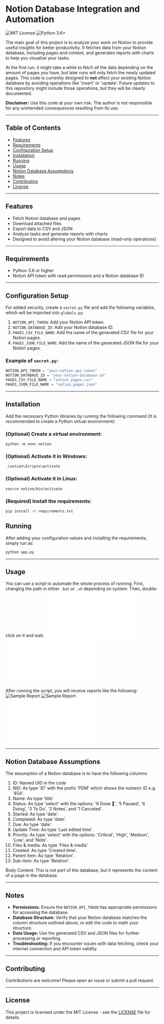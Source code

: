 # Notion Database Integration and Automation
![MIT License](https://img.shields.io/badge/license-MIT-blue)
![Python 3.6+](https://img.shields.io/badge/python-3.6%2B-brightgreen)

The main goal of this project is to analyze your work on Notion to provide useful insights for better productivity. It fetches data from your Notion database, including pages and content, and generates reports with charts to help you visualize your tasks.

At the first run, it might take a while to fetch all the data depending on the amount of pages you have, but later runs will only fetch the newly updated pages. This code is currently designed to **not** affect your existing Notion database by avoiding operations like 'insert' or 'update'. Future updates to this repository might include those operations, but they will be clearly documented.


**Disclaimer:** Use this code at your own risk. The author is not responsible for any unintended consequences resulting from its use.

---

## Table of Contents

- [Features](#features)
- [Requirements](#requirements)
- [Configuration Setup](#configuration-setup)
- [Installation](#installation)
- [Running](#running)
- [Usage](#usage)
- [Notion Database Assumptions](#notion-database-assumptions)
- [Notes](#notes)
- [Contributing](#contributing)
- [License](#license)


---

## Features

- Fetch Notion database and pages
- Download attached files
- Export data to CSV and JSON
- Analyze tasks and generate reports with charts
- Designed to avoid altering your Notion database (read-only operations)

---

## Requirements
- Python 3.6 or higher
- Notion API token with read permissions and a Notion database ID

---

## Configuration Setup

For added security, create a `secret.py` file and add the following variables, which will be imported into `globals.py`:
1. `NOTION_API_TOKEN`: Add your Notion API token.
2. `NOTION_DATABASE_ID`: Add your Notion database ID.
3. `PAGES_CSV_FILE_NAME`: Add the name of the generated CSV file for your Notion pages.
4. `PAGES_JSON_FILE_NAME`: Add the name of the generated JSON file for your Notion pages.

### Example of `secret.py`:
```python
NOTION_API_TOKEN = "your-notion-api-token"
NOTION_DATABASE_ID = "your-notion-database-id"
PAGES_CSV_FILE_NAME = "notion_pages.csv"
PAGES_JSON_FILE_NAME = "notion_pages.json"
```

---

## Installation
Add the necessary Python libraries by running the following command (It is recommended to create a Python virtual environment):
### (Optional) Create a virtual environment:
    python -m venv notion
### (Optional) Activate it in Windows:
    .\notion\Scripts\activate
### (Optional) Activate it in Linux:
    source notion/bin/activate
### (Required) Install the requirements:
    pip install -r requirements.txt

## Running
After adding your configuration values and installing the requirements, simply run as:
```python
python app.py
```

---

## Usage
You can use a script to automate the whole process of running.
First, changing the path in either `.bat` or `.sh` depending on system. Then, double-click on it and wait.
![Sample Batch Script](extras/sample_run_script_windows.bat)
![Sample Shell Script](extras/sample_run_script_linux.sh)

After running the script, you will receive reports like the following:
![Sample Report](extras/sample_task_completion_times.png)
![Sample Report](extras/sample_tasks_by_priority.png)
![Sample Report](extras/sample_analysis_output.txt)

---


## Notion Database Assumptions
The assumption of a Notion database is to have the following columns:
1. ID: Named UID in the code
2. NID: As type 'ID' with the prefix 'PDM' which shows the numeric ID e.g. '454'.
3. Name: As type 'title'.
4. Status: As type 'select' with the options: '6 Done 🙌', '5 Paused', '4 Doing', '3 To Do', '2 Notes', and '1 Canceled'.
5. Started: As type 'date'.
6. Completed: As type 'date'.
7. Due: As type 'date'.
8. Update Time: As type 'Last edited time'.
9. Priority: As type 'select' with the options: 'Critical', 'High', 'Medium', 'Low', and 'Note'.
10. Files & media: As type 'Files & media'.
11. Created: As type 'Created time'.
12. Parent item: As type 'Relation'.
13. Sub-item: As type 'Relation'.

Body Content: This is not part of the database, but it represents the content of a page in the database.

---

## Notes
- **Permissions:** Ensure the `NOTION_API_TOKEN` has appropriate permissions for accessing the database.
- **Database Structure:** Verify that your Notion database matches the column structure outlined above, or edit the code to math your structure.
- **Data Usage:** Use the generated CSV and JSON files for further processing or reporting.
- **Troubleshooting:** If you encounter issues with data fetching, check your internet connection and API token validity.

---

## Contributing
Contributions are welcome! Please open an issue or submit a pull request.

---

## License

This project is licensed under the MIT License - see the [LICENSE](extras/LICENSE) file for details.
